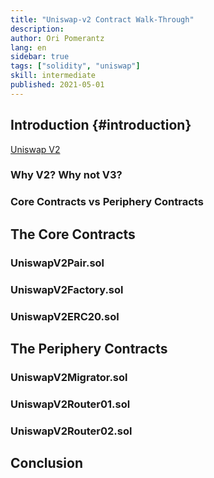 ```yaml
---
title: "Uniswap-v2 Contract Walk-Through"
description: 
author: Ori Pomerantz
lang: en
sidebar: true
tags: ["solidity", "uniswap"]
skill: intermediate
published: 2021-05-01
---
```


## Introduction {#introduction}

[Uniswap V2](https://uniswap.org/whitepaper.pdf)

### Why V2? Why not V3?

### Core Contracts vs Periphery Contracts

## The Core Contracts

### UniswapV2Pair.sol
### UniswapV2Factory.sol
### UniswapV2ERC20.sol


## The Periphery Contracts

### UniswapV2Migrator.sol
### UniswapV2Router01.sol
### UniswapV2Router02.sol

## Conclusion
